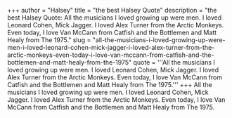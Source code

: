 +++
author = "Halsey"
title = "the best Halsey Quote"
description = "the best Halsey Quote: All the musicians I loved growing up were men. I loved Leonard Cohen, Mick Jagger. I loved Alex Turner from the Arctic Monkeys. Even today, I love Van McCann from Catfish and the Bottlemen and Matt Healy from The 1975."
slug = "all-the-musicians-i-loved-growing-up-were-men-i-loved-leonard-cohen-mick-jagger-i-loved-alex-turner-from-the-arctic-monkeys-even-today-i-love-van-mccann-from-catfish-and-the-bottlemen-and-matt-healy-from-the-1975"
quote = '''All the musicians I loved growing up were men. I loved Leonard Cohen, Mick Jagger. I loved Alex Turner from the Arctic Monkeys. Even today, I love Van McCann from Catfish and the Bottlemen and Matt Healy from The 1975.'''
+++
All the musicians I loved growing up were men. I loved Leonard Cohen, Mick Jagger. I loved Alex Turner from the Arctic Monkeys. Even today, I love Van McCann from Catfish and the Bottlemen and Matt Healy from The 1975.
